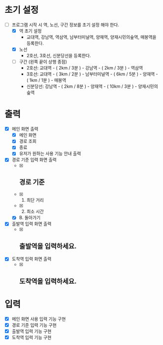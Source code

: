 # 초기 설정
- [ ] 프로그램 시작 시 역, 노선, 구간 정보를 초기 설정 해야 한다.
  - [x] 역 초기 설정
    - 교대역, 강남역, 역삼역, 남부터미널역, 양재역, 양재시민의숲역, 매봉역을 등록한다.
  - [x] 노선
    - 2호선, 3호선, 신분당선을 등록한다.
  - [ ] 구간 (왼쪽 끝이 상행 종점)
    - 2호선: 교대역 - ( 2km / 3분 ) - 강남역 - ( 2km / 3분 ) - 역삼역
    - 3호선: 교대역 - ( 3km / 2분 ) - 남부터미널역 - ( 6km / 5분 ) - 양재역 - ( 1km / 1분 ) - 매봉역
    - 신분당선: 강남역 - ( 2km / 8분 ) - 양재역 - ( 10km / 3분 ) - 양재시민의숲역

# 출력
- [x] 메인 화면 출력
  - [x] 메인 화면
  - [x] 경로 조회
  - [x] 종료
  - [x] 유저가 원하는 사용 기능 안내 출력
- [x] 경로 기준 입력 화면 출력
  -[x] ## 경로 기준
  -[x] 1. 최단 거리
  -[x] 2. 최소 시간
  -[x] B. 돌아가기
- [x] 출발역 입력 화면 출력
  - [x] ## 출발역을 입력하세요.
- [x] 도착역 입력 화면 출력
  - [x] ## 도착역을 입력하세요.

# 입력
- [x] 메인 화면 사용 입력 기능 구현
- [x] 경로 기준 입력 기능 구현
- [x] 출발역 입력 기능 구현
- [x] 도착역 입력 기능 구현
